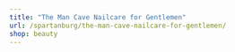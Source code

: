 ```yaml
---
title: "The Man Cave Nailcare for Gentlemen"
url: /spartanburg/the-man-cave-nailcare-for-gentlemen/
shop: beauty
---
```

